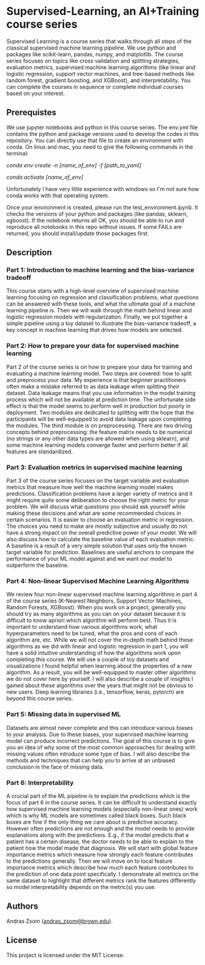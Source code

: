 # Supervised-Learning, an AI+Training course series

Supervised Learning is a course series that walks through all steps of the classical supervised machine learning pipeline. We use python and packages like scikit-learn, pandas, numpy, and matplotlib. The course series focuses on topics like cross validation and splitting strategies, evaluation metrics, supervised machine learning algorithms (like linear and logistic regression, support vector machines, and tree-based methods like random forest, gradient boosting, and XGBoost), and interpretability. You can complete the courses in sequence or complete individual courses based on your interest. 

## Prerequistes

We use jupyter notebooks and python in this course series. The env.yml file contains the python and package versions used to develop the codes in this repository. You can directly use that file to create an environment with conda. On linux and mac, you need to give the following commands in the terminal:

*conda env create -n [name_of_env] -f [path_to_yaml]*

*conda activate [name_of_env]*

Unfortunately I have very little experience with windows so I'm not sure how conda works with that operating system.

Once your environment is created, please run the test_environment.ipynb. It checks the versions of your python and packages (like pandas, sklearn, xgboost). If the notebook returns all OK, you should be able to run and reproduce all notebooks in this repo without issues. If some FAILs are returned, you should install/update those packages first. 

## Description

### Part 1: Introduction to machine learning and the bias-variance tradeoff
This course starts with a high-level overview of supervised machine learning focusing on regression and classification problems, what questions can be answered with these tools, and what the ultimate goal of a machine learning pipeline is. Then we will walk through the math behind linear and logistic regression models with regularization. Finally, we put together a simple pipeline using a toy dataset to illustrate the bias-variance tradeoff, a key concept in machine learning that drives how models are selected.

### Part 2: How to prepare your data for supervised machine learning
Part 2 of the course series is on how to prepare your data for training and evaluating a machine learning model. Two steps are covered: how to split and preprocess your data. My experience is that beginner practitioners often make a mistake referred to as data leakage when splitting their dataset. Data leakage means that you use information in the model training process which will not be available at prediction time. The unfortunate side effect is that the model seems to perform well in production but poorly in deployment. Two modules are dedicated to splitting with the hope that the participants will be well-equipped to avoid data leakage upon completing the modules. The third module is on preprocessing. There are two driving concepts behind preprocessing: the feature matrix needs to be numerical (no strings or any other data types are allowed when using sklearn), and some machine learning models converge faster and perform better if all features are standardized. 

### Part 3: Evaluation metrics in supervised machine learning
Part 3 of the course series focuses on the target variable and evaluation metrics that measure how well the machine learning model makes predictions. Classification problems have a larger variety of metrics and it might require quite some deliberation to choose the right metric for your problem. We will discuss what questions you should ask yourself while making these decisions and what are some recommended choices in certain scenarios. It is easier to choose an evaluation metric in regression. The choices you need to make are mostly subjective and usually do not have a strong impact on the overall predictive power of your model. We will also discuss how to calculate the baseline value of each evaluation metric. A baseline is a result of a very simple solution that uses only the known target variable for prediction. Baselines are useful anchors to compare the performance of your ML model against and we want our model to outperform the baseline.

### Part 4: Non-linear Supervised Machine Learning Algorithms
We review four non-linear supervised machine learning algorithms in part 4 of the course series (K-Nearest Neighbors, Support Vector Machines, Random Forests, XGBoost). When you work on a project, generally you should try as many algorithms as you can on your dataset because it is difficult to know apriori which algorithm will perform best. Thus it is important to understand how various algorithms work, what hyperparameters need to be tuned, what the pros and cons of each algorithm are, etc. While we will not cover the in-depth math behind these algorithms as we did with linear and logistic regression in part 1, you will have a solid intuitive understanding of how the algorithms work upon completing this course. We will use a couple of toy datasets and visualizations I found helpful when learning about the properties of a new algorithm. As a result, you will be well-equipped to master other algorithms we do not cover here by yourself. I will also describe a couple of insights I gained about these algorithms over the years that might not be obvious to new users. Deep learning libraries (i.e., tensorflow, keras, pytorch) are beyond this course series.

### Part 5: Missing data in supervised ML
Datasets are almost never complete and this can introduce various biases to your analysis. Due to these biases, your supervised machine learning model can produce incorrect predictions. The goal of this course is to give you an idea of why some of the most common approaches for dealing with missing values often introduce some type of bias. I will also describe the methods and techniques that can help you to arrive at an unbiased conclusion in the face of missing data.

### Part 6: Interpretability
A crucial part of the ML pipeline is to explain the predictions which is the focus of part 6 in the course series. It can be difficult to understand exactly how supervised machine learning models (especially non-linear ones) work which is why ML models are sometimes called black boxes. Such black boxes are fine if the only thing we care about is predictive accuracy. However often predictions are not enough and the model needs to provide explanations along with the predictions. E.g., if the model predicts that a patient has a certain disease, the doctor needs to be able to explain to the patient how the model made that diagnosis. We will start with global feature importance metrics which measure how strongly each feature contributes to the predictions generally. Then we will move on to local feature importance metrics which describe how much each feature contributes to the prediction of one data point specifically. I demonstrate all metrics on the same dataset to highlight that different metrics rank the features differently so model interpretability depends on the metric(s) you use. 

## Authors

Andras Zsom (andras_zsom@brown.edu).

## License

This project is licensed under the MIT License.
